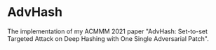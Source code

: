 # AdvHash
The implementation of my ACMMM 2021 paper "AdvHash: Set-to-set Targeted Attack on Deep Hashing with One Single Adversarial Patch".
